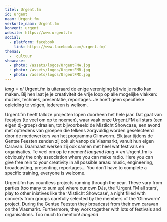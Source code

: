 ```yaml
---
titel: Urgent.fm
id: urgent
naam: Urgent.fm
verkorte_naam: Urgent.fm
konvent: urgent
website: https://www.urgent.fm
social:
  - platform: facebook
    link: https://www.facebook.com/urgent.fm/
themas:
  -  cultuur
showcase:
  - photo: /assets/logos/UrgentFMA.jpg
  - photo: /assets/logos/UrgentFMB.jpg
  - photo: /assets/logos/UrgentFMC.jpg
---
```

$lang=nl$
 Urgent.fm is uiteraard de enige vereniging bij wie je radio kan maken. Bij hen laat je je creativiteit de vrije loop op alle mogelijke vlakken: muziek, techniek, presentatie, reportages. Je hoeft geen specifieke opleiding te volgen, iedereen is welkom.

Urgent.fm heeft talloze projecten lopen doorheen het hele jaar. Dat gaat van feestjes (te veel om op te noemen), waar vaak onze Urgent.FM all stars (een eigen dj-groep) draaien, tot bijvoorbeeld de Mistlicht Showcase, een avond met optredens van groepen die telkens zorgvuldig worden geselecteerd door de medewerkers van het programma Glimworm. Elk jaar tijdens de Gentse Feesten zenden zij ook uit vanop de Vlasmarkt, vanuit hun eigen Caravan. Daarnaast werken zij ook samen met heel wat festivals en organisaties. Te veel om op te noemen! 
$langend$ 
$lang=en$ 
Urgent.fm is obviously the only association where you can make radio. Here you can give free rein to your creativity in all possible areas: music, engineering, broadcasting, presenting, reportages… You don’t have to complete a specific training, everyone is welcome.

Urgent.fm has countless projects running through the year. These vary from parties (too many to sum up) where our own DJs, the ‘Urgent.FM all stars’, play to other iniatives like the ‘Mistlicht Showcase’, a night filled with concerts from groups carefully selected by the members of the ‘Glimworm’ project. During the Gentse Feesten they broadcast from their own caravan on the Vlasmarkt. Furthermore, they work together with lots of festivals and organisations. Too much to mention! 
$langend$

